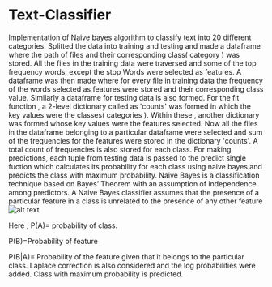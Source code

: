 # Text-Classifier
Implementation of  Naive bayes algorithm to classify text into 20 different categories.
Splitted the data into training and testing and made a dataframe where the path of files and their corresponding class( category ) was stored.
All the files in the training data were traversed and some of the top frequency words, except the stop Words  were selected as features.
A dataframe was then made where for every file in training data the frequency of the words selected as features were stored and their corresponding class value. Similarly a dataframe for testing data is also formed.
For the fit function , a 2-level dictionary called as 'counts' was formed in which the key values were the classes( categories ). Within these , another dictionary was formed whose key values were the features selected.
Now all the files in the dataframe belonging to a particular dataframe were selected and sum of the frequencies for the features were stored in the dictionary 'counts'.
A total count of frequencies is also stored for each class.
For making predictions, each tuple from testing data is passed to the predict single fuction which calculates its probability for each class using naive bayes and predicts the class with maximum probability.
Naive Bayes is a classification technique based on Bayes’ Theorem with an assumption of independence among predictors. A Naive Bayes classifier assumes that the presence of a particular feature in a class is unrelated to the presence of any other feature 
![alt text](https://cdn-images-1.medium.com/max/1600/1*7lg_uLm8_1fYGjxPbTrQFQ.png)
 
 Here , P(A)= probability of class.
 
 P(B)=Probability of feature
 
 P(B|A)= Probability of the feature given that it belongs to the particular class.
 Laplace correction is also considered and the log probabilities were added.
 Class with maximum probability is predicted.
